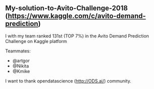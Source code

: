 ## My-solution-to-Avito-Challenge-2018 (https://www.kaggle.com/c/avito-demand-prediction)
I with my team ranked 131st (TOP 7%) in the Avito Demand Prediction Challenge on Kaggle platform



Teammates:

* @artgor
* @Nikita
* @Kmike

I want to thank opendatascience (http://ODS.ai/) community.

